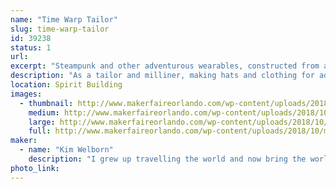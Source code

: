 ```yaml
---
name: "Time Warp Tailor"
slug: time-warp-tailor
id: 39238
status: 1
url: 
excerpt: "Steampunk and other adventurous wearables, constructed from a variety of reclaimed items mixed with new and vintage fabrics. My exhibit will also allow people to construct a plumed mini-top hat from their choice of a variety of fabrics, pre-cut to allow for completion in about an hour. "
description: "As a tailor and milliner, making hats and clothing for adventurous gentlemen and ladies I collect ....souvenirs....as I travel with my friend Mr. Verne, which I incorporate into my work. My last ensemble included an 18th century skirt, a Victorian corset, a leather coat from 1970, and something called a \"power suit\" from 1990, though I cannot imagine what power it may have wielded since it revealed nothing of the feminine wiles which I find so reliable. Look for 1940's aprons styled into modern skirts using 18th century design and construction methods; hats made from gelatin molds, and vintage jewelry-trimmed fabric totes. I am the costume designer for Opera Orlando's Steampunk \"Tales of Hoffman\" as well as dozens of productions from musical theatre to serious historic events.   I accept short term apprentices as introductory hat-makers."
location: Spirit Building
images:
  - thumbnail: http://www.makerfaireorlando.com/wp-content/uploads/2018/10/mini-top-hat-display.jpg
    medium: http://www.makerfaireorlando.com/wp-content/uploads/2018/10/mini-top-hat-display.jpg
    large: http://www.makerfaireorlando.com/wp-content/uploads/2018/10/mini-top-hat-display.jpg
    full: http://www.makerfaireorlando.com/wp-content/uploads/2018/10/mini-top-hat-display.jpg
maker:
  - name: "Kim Welborn"
    description: "I grew up travelling the world and now bring the world into my creations. I have costumed dozens of professional productions, from Opera Orlando's steampunk \"Tales of Hoffman\" to historic reenactments and Carnegie Hall concerts. As the TimeWarpTailor I travel with my friend, Mr. Verne, collecting....\"souvenir?\"...clothing pieces which I incorporate into my wardrobe; one recent ensemble combined an eighteenth century skirt, a 1970's leather trenchcoat, a Victorian corset and a 1990's 'power suit'."
photo_link: 
---
```

